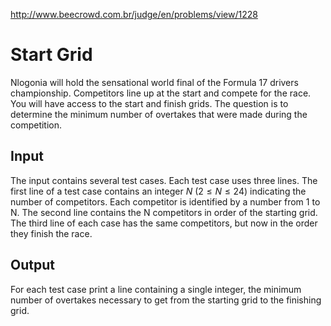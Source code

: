 http://www.beecrowd.com.br/judge/en/problems/view/1228

# Start Grid

Nlogonia will hold the sensational world final of the Formula 17
drivers championship. Competitors line up at the start and compete
for the race. You will have access to the start and finish grids. The
question is to determine the minimum number of overtakes that were made
during the competition.

## Input

The input contains several test cases. Each test case uses three lines. The
first line of a test case contains an integer $N$ ($2 \leq N \leq 24$)
indicating the number of competitors. Each competitor is identified by a
number from 1 to N. The second line contains the N competitors in order of the
starting grid. The third line of each case has the same competitors, but now
in the order they finish the race.

## Output

For each test case print a line containing a single integer, the minimum
number of overtakes necessary to get from the starting grid to the finishing
grid.
